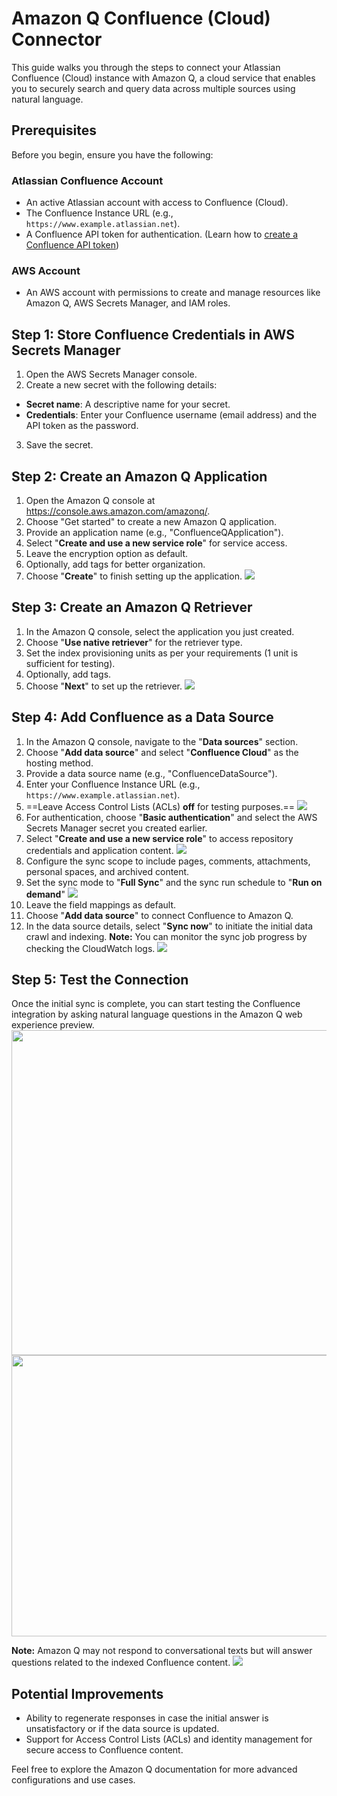 # Amazon Q Confluence (Cloud) Connector

This guide walks you through the steps to connect your Atlassian Confluence (Cloud) instance with Amazon Q, a cloud service that enables you to securely search and query data across multiple sources using natural language.

## Prerequisites
Before you begin, ensure you have the following:

### Atlassian Confluence Account
- An active Atlassian account with access to Confluence (Cloud).
- The Confluence Instance URL (e.g., `https://www.example.atlassian.net`).
- A Confluence API token for authentication. (Learn how to [create a Confluence API token](link-to-create-confluence-api-token))

### AWS Account 
- An AWS account with permissions to create and manage resources like Amazon Q, AWS Secrets Manager, and IAM roles.

  
## Step 1: Store Confluence Credentials in AWS Secrets Manager
1. Open the AWS Secrets Manager console.
2. Create a new secret with the following details:
- **Secret name**: A descriptive name for your secret.
- **Credentials**: Enter your Confluence username (email address) and the API token as the password.
3. Save the secret.

## Step 2: Create an Amazon Q Application
1. Open the Amazon Q console at https://console.aws.amazon.com/amazonq/.
2. Choose "Get started" to create a new Amazon Q application.
3. Provide an application name (e.g., "ConfluenceQApplication").
4. Select "**Create and use a new service role**" for service access.
5. Leave the encryption option as default.
6. Optionally, add tags for better organization.
7. Choose "**Create**" to finish setting up the application.
![](screenshots/Screenshot-1.png)

## Step 3: Create an Amazon Q Retriever
1. In the Amazon Q console, select the application you just created.
2. Choose "**Use native retriever**" for the retriever type.
3. Set the index provisioning units as per your requirements (1 unit is sufficient for testing).
4. Optionally, add tags.
5. Choose "**Next**" to set up the retriever.
![](screenshots/Screenshot-2.png)

## Step 4: Add Confluence as a Data Source
1. In the Amazon Q console, navigate to the "**Data sources**" section.
2. Choose "**Add data source**" and select "**Confluence Cloud**" as the hosting method.
3. Provide a data source name (e.g., "ConfluenceDataSource").
4. Enter your Confluence Instance URL (e.g., `https://www.example.atlassian.net`).
5. ==Leave Access Control Lists (ACLs) **off** for testing purposes.==
![](screenshots/Screenshot-3.png)
6. For authentication, choose "**Basic authentication**" and select the AWS Secrets Manager secret you created earlier.
7. Select "**Create and use a new service role**" to access repository credentials and application content.
![](screenshots/Screenshot-4.png)
8. Configure the sync scope to include pages, comments, attachments, personal spaces, and archived content.
9. Set the sync mode to "**Full Sync**" and the sync run schedule to "**Run on demand**"
![](screenshots/Screenshot-5.png)
10. Leave the field mappings as default.
11. Choose "**Add data source**" to connect Confluence to Amazon Q.
12. In the data source details, select "**Sync now**" to initiate the initial data crawl and indexing.
****Note:**** You can monitor the sync job progress by checking the CloudWatch logs.
![](screenshots/Screenshot-8.png)


## Step 5: Test the Connection
Once the initial sync is complete, you can start testing the Confluence integration by asking natural language questions in the Amazon Q web experience preview.
<img src="screenshots/Screenshot-6.png" width=1400 height=520>
<img src="screenshots/Screenshot-7.png" width=1400 height=450>

****Note:**** Amazon Q may not respond to conversational texts but will answer questions related to the indexed Confluence content.
![](screenshots/Screenshot-9.png)
  
## Potential Improvements
- Ability to regenerate responses in case the initial answer is unsatisfactory or if the data source is updated.
- Support for Access Control Lists (ACLs) and identity management for secure access to Confluence content.
  


Feel free to explore the Amazon Q documentation for more advanced configurations and use cases.
